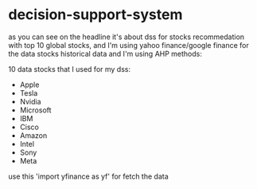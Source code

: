 # decision-support-system

as you can see on the headline it's about dss for stocks recommedation with top 10 global stocks, and I'm using yahoo finance/google finance for the data stocks historical data and I'm using AHP methods: 

10 data stocks that I used for my dss:
- Apple
- Tesla
- Nvidia
- Microsoft
- IBM
- Cisco
- Amazon
- Intel
- Sony
- Meta

use this 'import yfinance as yf' for fetch the data
